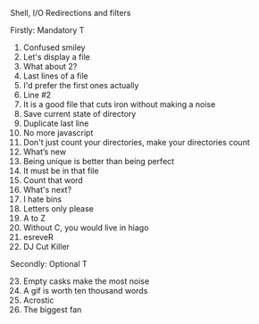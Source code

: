 Shell, I/O Redirections and filters

Firstly: Mandatory T

   1. Confused smiley
   2. Let's display a file
   3. What about 2?
   4. Last lines of a file
   5. I'd prefer the first ones actually
   6. Line #2
   7. It is a good file that cuts iron without making a noise
   8. Save current state of directory
   9. Duplicate last line
   10. No more javascript
   11. Don't just count your directories, make your directories count
   12. What’s new
   13. Being unique is better than being perfect
   14. It must be in that file
   15. Count that word
   16. What's next?
   17. I hate bins
   18. Letters only please
   19. A to Z
   20. Without C, you would live in hiago
   21. esreveR
   22. DJ Cut Killer
       
Secondly: Optional T

   23. Empty casks make the most noise
   24. A gif is worth ten thousand words
   25. Acrostic
   26. The biggest fan
   
